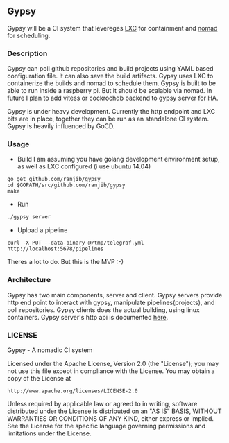 ## Gypsy

Gypsy will be a CI system that levereges [LXC](http://linuxcontainers.org/) for containment and [nomad](https://nomadproject.io/) for scheduling.

### Description

Gypsy can poll github repositories and build projects using YAML based configuration
file. It can also save the build artifacts. Gypsy uses LXC to containerize the
builds and nomad to schedule them. Gypsy is built to be able to run inside a raspberry pi.
But it should be scalable via nomad. In future I plan to add vitess or cockrochdb backend to
gypsy server for HA.

Gypsy is under heavy development. Currently the http endpoint and LXC bits are in place, together
they can be run as an standalone CI system. Gypsy is heavily influenced by GoCD.


### Usage

- Build
I am assuming you have golang development environment setup, as well as LXC configured (i use ubuntu 14.04)

```
go get github.com/ranjib/gypsy
cd $GOPATH/src/github.com/ranjib/gypsy
make
```

- Run
```sh
./gypsy server
```

- Upload a pipeline
```
curl -X PUT --data-binary @/tmp/telegraf.yml http://localhost:5678/pipelines
```

Theres a lot to do. But this is the MVP :-)
### Architecture

Gypsy has two main components, server and client. Gypsy servers provide http end point to interact with gypsy,
manipulate pipelines(projects), and poll repositories. Gypsy clients does the actual building, using linux
containers. Gypsy server's http api is documented [here](https://github.com/ranjib/Gypsy/tree/master/API.md).

### LICENSE

Gypsy - A nomadic CI system

Licensed under the Apache License, Version 2.0 (the "License");
you may not use this file except in compliance with the License.
You may obtain a copy of the License at

    http://www.apache.org/licenses/LICENSE-2.0

Unless required by applicable law or agreed to in writing, software
distributed under the License is distributed on an "AS IS" BASIS,
WITHOUT WARRANTIES OR CONDITIONS OF ANY KIND, either express or implied.
See the License for the specific language governing permissions and
limitations under the License.
